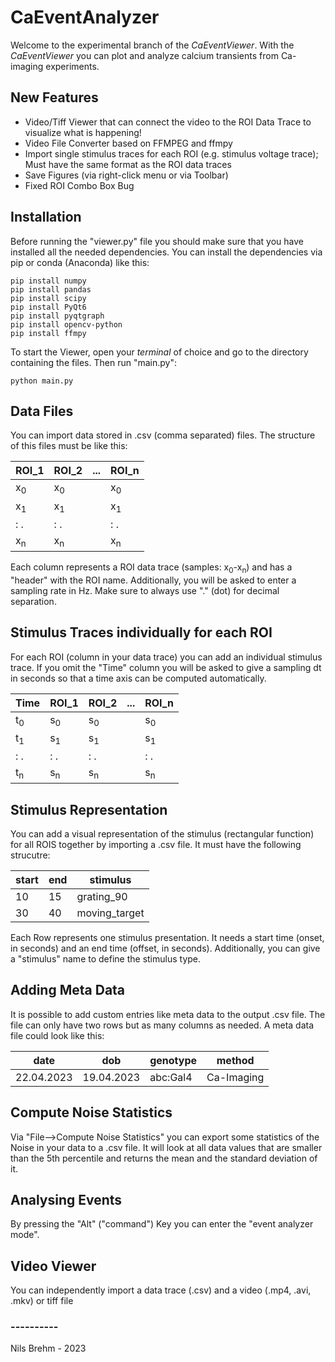 # CaEventAnalyzer
Welcome to the experimental branch of the <i>CaEventViewer</i>.
With the <i>CaEventViewer</i> you can plot and analyze calcium transients from Ca-imaging experiments.

## New Features
- Video/Tiff Viewer that can connect the video to the ROI Data Trace to visualize what is happening!
- Video File Converter based on FFMPEG and ffmpy
- Import single stimulus traces for each ROI (e.g. stimulus voltage trace); Must have the same format as the ROI data traces
- Save Figures (via right-click menu or via Toolbar)
- Fixed ROI Combo Box Bug

## Installation
Before running the "viewer.py" file you should make sure that you have installed all the needed dependencies.
You can install the dependencies via pip or conda (Anaconda) like this:

```shell
pip install numpy
pip install pandas
pip install scipy
pip install PyQt6
pip install pyqtgraph
pip install opencv-python
pip install ffmpy
```

To start the Viewer, open your <i>terminal</i> of choice and go to the directory containing the files.
Then run "main.py":

```shell
python main.py
```

## Data Files
You can import data stored in .csv (comma separated) files. The structure of this files must be like this:

| ROI_1         | ROI_2         | ... | ROI_n         |
|---------------|---------------|-----|---------------|
| x<sub>0</sub> | x<sub>0</sub> |     | x<sub>0</sub> |
| x<sub>1</sub> | x<sub>1</sub> |     | x<sub>1</sub> |
| : .           | : .           |     | : .           |
| x<sub>n</sub> | x<sub>n</sub> |     | x<sub>n</sub> |

Each column represents a ROI data trace (samples: x<sub>0</sub>-x<sub>n</sub>) and has a "header" with the ROI name.
Additionally, you will be asked to enter a sampling rate in Hz. Make sure to always use "." (dot) for decimal separation.

## Stimulus Traces individually for each ROI
For each ROI (column in your data trace) you can add an individual stimulus trace.
If you omit the "Time" column you will be asked to give a sampling dt in seconds so that a time axis can be computed automatically.

| Time          | ROI_1         | ROI_2         | ... | ROI_n         |
|---------------|---------------|---------------|-----|---------------|
| t<sub>0</sub> | s<sub>0</sub> | s<sub>0</sub> |     | s<sub>0</sub> |
| t<sub>1</sub> | s<sub>1</sub> | s<sub>1</sub> |     | s<sub>1</sub> |
| : .           | : .           | : .           |     | : .           |
| t<sub>n</sub> | s<sub>n</sub> | s<sub>n</sub> |     | s<sub>n</sub> |

## Stimulus Representation
You can add a visual representation of the stimulus (rectangular function) for all ROIS together by importing a .csv file. It must have the following strucutre:

| start | end | stimulus      |
|-------|-----|---------------|
| 10    | 15  | grating_90    |
| 30    | 40  | moving_target |

Each Row represents one stimulus presentation. It needs a start time (onset, in seconds) and an end time (offset, in seconds). Additionally, you can give a "stimulus" name to define the stimulus type.

## Adding Meta Data
It is possible to add custom entries like meta data to the output .csv file. The file can only have two rows but as many columns as needed.
A meta data file could look like this:

| date       | dob        | genotype | method     |
|------------|------------|----------|------------|
| 22.04.2023 | 19.04.2023 | abc:Gal4 | Ca-Imaging |

## Compute Noise Statistics
Via "File-->Compute Noise Statistics" you can export some statistics of the Noise in your data to a .csv file.
It will look at all data values that are smaller than the 5th percentile and returns the mean and the standard deviation of it.

## Analysing Events
By pressing the "Alt" ("command") Key you can enter the "event analyzer mode".

## Video Viewer
You can independently import a data trace (.csv) and a video (.mp4, .avi, .mkv) or tiff file

### ----------
Nils Brehm - 2023
